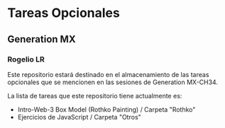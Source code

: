 # Tareas Opcionales
## Generation MX
### Rogelio LR

Este repositorio estará destinado en el almacenamiento de las tareas opcionales 
que se mencionen en las sesiones de Generation MX-CH34.

La lista de tareas que este repositorio tiene actualmente es:

* Intro-Web-3 Box Model (Rothko Painting) / Carpeta "Rothko"
* Ejercicios de JavaScript / Carpeta "Otros"
